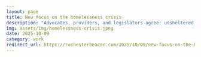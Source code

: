```yaml
---
layout: page
title: New focus on the homelessness crisis
description: "Advocates, providers, and legislators agree: unsheltered and chronic homelessness in Rochester and Monroe County are on the rise and must be addressed."
img: assets/img/homelessness-crisis.jpeg
date: 2025-10-09
category: work
redirect_url: https://rochesterbeacon.com/2025/10/09/new-focus-on-the-homelessness-crisis/
---
```

